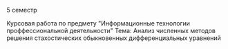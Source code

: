 5 семестр


Курсовая работа по предмету "Информационные технологии проффессиональной деятельности"
Тема: Анализ численных методов решения стахостических обыкновенных дифференциальных уравнений 
